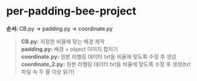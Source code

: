 # per-padding-bee-project

**순서:** CB.py -> padding.py -> coordinate.py

>**CB.py:** 지정한 비율에 맞는 배경 제작 <br/>
>**padding.py:** 배경 + object 이미지 합치기 <br/>
>**coordinate.py:** 원본 라벨링 데이터 txt을 비율에 맞도록 수정 후 생성 <br/>
>**coordinate_2.py:** 원본 라벨링 데이터 txt을 비율에 맞도록 수정 후 생성(txt 파일 속 두 줄 이상 읽기) <br/>
